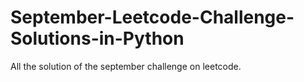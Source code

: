 # September-Leetcode-Challenge-Solutions-in-Python
All the solution of the september challenge on leetcode.
